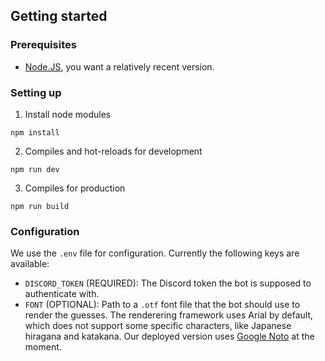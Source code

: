 ## Getting started

### Prerequisites

-   [Node.JS](https://nodejs.org/), you want a relatively recent version.

### Setting up

1. Install node modules

```
npm install
```

2. Compiles and hot-reloads for development

```
npm run dev
```

3. Compiles for production

```
npm run build
```
### Configuration 

We use the `.env` file for configuration. Currently the following keys are available: 

- `DISCORD_TOKEN` (REQUIRED): The Discord token the bot is supposed to authenticate with. 
- `FONT` (OPTIONAL): Path to a `.otf` font file that the bot should use to render the guesses. The renderering framework uses Arial by default, which does not support some specific characters, like Japanese hiragana and katakana. Our deployed version uses [Google Noto](https://fonts.google.com/noto) at the moment. 
